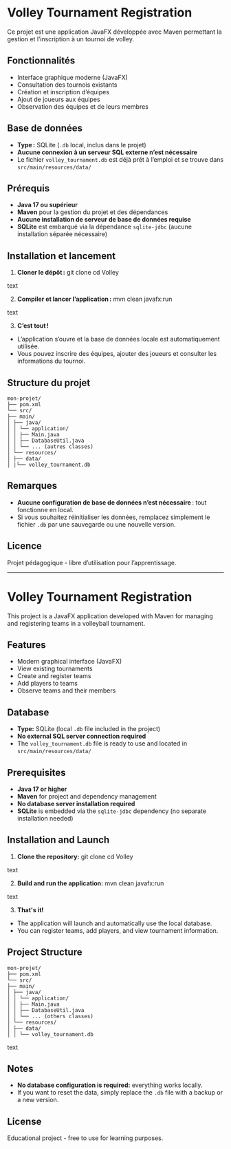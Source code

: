 # Volley Tournament Registration

Ce projet est une application JavaFX développée avec Maven permettant la gestion et l’inscription à un tournoi de volley.

## Fonctionnalités

- Interface graphique moderne (JavaFX)
- Consultation des tournois existants
- Création et inscription d’équipes
- Ajout de joueurs aux équipes
- Observation des équipes et de leurs membres

## Base de données

- **Type :** SQLite (`.db` local, inclus dans le projet)
- **Aucune connexion à un serveur SQL externe n’est nécessaire**
- Le fichier `volley_tournament.db` est déjà prêt à l’emploi et se trouve dans `src/main/resources/data/`

## Prérequis

- **Java 17 ou supérieur**
- **Maven** pour la gestion du projet et des dépendances
- **Aucune installation de serveur de base de données requise**
- **SQLite** est embarqué via la dépendance `sqlite-jdbc` (aucune installation séparée nécessaire)

## Installation et lancement

1. **Cloner le dépôt :**
git clone <url-du-depot>
cd Volley

text

2. **Compiler et lancer l’application :**
mvn clean javafx:run

text

3. **C’est tout !**
- L’application s’ouvre et la base de données locale est automatiquement utilisée.
- Vous pouvez inscrire des équipes, ajouter des joueurs et consulter les informations du tournoi.

## Structure du projet

```text
mon-projet/
├── pom.xml
└── src/
├── main/
│ ├── java/
│ │ └── application/
│ │ ├── Main.java
│ │ ├── DatabaseUtil.java
│ │ └── ... (autres classes)
│ └── resources/
│ ├── data/
│ |└── volley_tournament.db
```

## Remarques

- **Aucune configuration de base de données n’est nécessaire** : tout fonctionne en local.
- Si vous souhaitez réinitialiser les données, remplacez simplement le fichier `.db` par une sauvegarde ou une nouvelle version.

## Licence

Projet pédagogique - libre d’utilisation pour l’apprentissage.

---


# Volley Tournament Registration

This project is a JavaFX application developed with Maven for managing and registering teams in a volleyball tournament.

## Features

- Modern graphical interface (JavaFX)
- View existing tournaments
- Create and register teams
- Add players to teams
- Observe teams and their members

## Database

- **Type:** SQLite (local `.db` file included in the project)
- **No external SQL server connection required**
- The `volley_tournament.db` file is ready to use and located in `src/main/resources/data/`

## Prerequisites

- **Java 17 or higher**
- **Maven** for project and dependency management
- **No database server installation required**
- **SQLite** is embedded via the `sqlite-jdbc` dependency (no separate installation needed)

## Installation and Launch

1. **Clone the repository:**
git clone <repository-url>
cd Volley

text

2. **Build and run the application:**
mvn clean javafx:run

text

3. **That's it!**
- The application will launch and automatically use the local database.
- You can register teams, add players, and view tournament information.

## Project Structure

```text
mon-projet/
├── pom.xml
└── src/
├── main/
│ ├── java/
│ │ └── application/
│ │ ├── Main.java
│ │ ├── DatabaseUtil.java
│ │ └── ... (others classes)
│ └── resources/
│ ├── data/
│ │ └── volley_tournament.db
```

text

## Notes

- **No database configuration is required:** everything works locally.
- If you want to reset the data, simply replace the `.db` file with a backup or a new version.

## License

Educational project - free to use for learning purposes.
